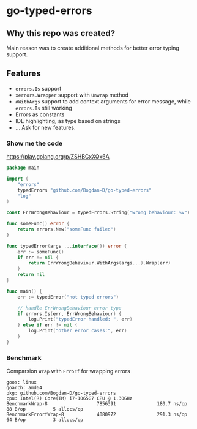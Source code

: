 # go-typed-errors

## Why this repo was created?
Main reason was to create additional methods for better error typing support.

## Features
- `errors.Is` support
- `xerrors.Wrapper` support with `Unwrap` method
- `#WithArgs` support to add context arguments for error message, while `errors.Is` still working
- Errors as constants
- IDE highlighting, as type based on strings
-  ... Ask for new features.


### Show me the code

https://play.golang.org/p/ZSHBCxXQx6A

```go
package main

import (
	"errors"
	typedErrors "github.com/Bogdan-D/go-typed-errors"
	"log"
)

const ErrWrongBehaviour = typedErrors.String("wrong behaviour: %v")

func someFunc() error {
	return errors.New("someFunc failed")
}

func typedError(args ...interface{}) error {
	err := someFunc()
	if err != nil {
		return ErrWrongBehaviour.WithArgs(args...).Wrap(err)
	}
	return nil
}

func main() {
	err := typedError("not typed errors")

	// handle ErrWrongBehaviour error type
	if errors.Is(err, ErrWrongBehaviour) {
		log.Print("typedError handled: ", err)
	} else if err != nil {
		log.Print("other error cases:", err)
	}
}

```

### Benchmark
Comparsion `Wrap` with `Errorf` for wrapping errors

```
goos: linux
goarch: amd64
pkg: github.com/Bogdan-D/go-typed-errors
cpu: Intel(R) Core(TM) i7-1065G7 CPU @ 1.30GHz
BenchmarkWrap-8                  7856391               180.7 ns/op            88 B/op          5 allocs/op
BenchmarkErrorfWrap-8            4080972               291.3 ns/op            64 B/op          3 allocs/op
```
